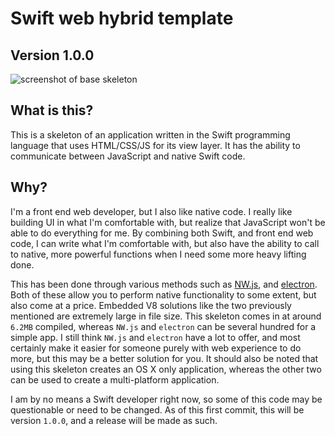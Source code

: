# Swift web hybrid template

## Version 1.0.0

![screenshot of base skeleton](http://f.cl.ly/items/1u171M2v2i2B411V3i2B/Screen%20Shot%202015-11-09%20at%209.11.47%20PM.png)

## What is this?
This is a skeleton of an application written in the Swift programming language that uses HTML/CSS/JS for its view layer. It has the ability to communicate between JavaScript and native Swift code.

## Why?
I'm a front end web developer, but I also like native code. I really like building UI in what I'm comfortable with, but realize that JavaScript won't be able to do everything for me. By combining both Swift, and front end web code, I can write what I'm comfortable with, but also have the ability to call to native, more powerful functions when I need some more heavy lifting done.

This has been done through various methods such as [NW.js](http://nwjs.io/), and [electron](http://electron.atom.io/). Both of these allow you to perform native functionality to some extent, but also come at a price. Embedded V8 solutions like the two previously mentioned are extremely large in file size. This skeleton comes in at around `6.2MB` compiled, whereas `NW.js` and `electron` can be several hundred for a simple app. I still think `NW.js` and `electron` have a lot to offer, and most certainly make it easier for someone purely with web experience to do more, but this may be a better solution for you. It should also be noted that using this skeleton creates an OS X only application, whereas the other two can be used to create a multi-platform application.

I am by no means a Swift developer right now, so some of this code may be questionable or need to be changed. As of this first commit, this will be version `1.0.0`, and a release will be made as such.
